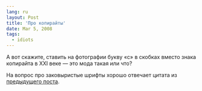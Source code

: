 ```yaml
---
lang: ru
layout: Post
title: 'Про копирайты'
date: Mar 5, 2008
tags:
  - idiots
---
```


А вот скажите, ставить на фотографии букву «c» в скобках вместо знака копирайта в XXI веке — это мода такая или что?

На вопрос про заковыристые шрифты хорошо отвечает цитата из [предыдущего поста](http://birdwatcher.ru/blog/1987/).
